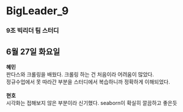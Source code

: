 # BigLeader_9
### 9조 빅리더 팀 스터디
## 6월 27일 화요일<br>
**혜민** <br>
판다스와 크롤링을 배웠다. 크롤링 하는 건 처음이라 어려움이 많았다.<br>
정규수업에서 못 따라간 부분을 스터디에서 복습하니까 정확하게 이해되었다.<br>
<br>
**현호** <br>
시각화는 접해보지 않은 부분이라 신기했다. seaborn이 확실히 깔끔하고 좋은듯<br>
